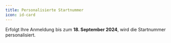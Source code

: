 ```yaml
---
title: Personalisierte Startnummer
icon: id-card
---
```

Erfolgt Ihre Anmeldung bis zum **18. September 2024**, wird die Startnummer personalisiert.
